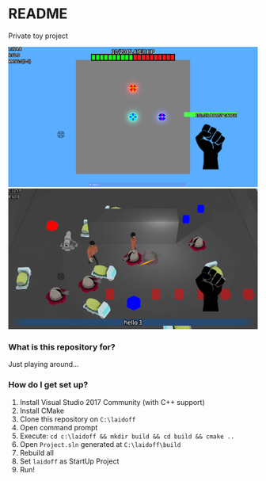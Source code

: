 # README #

Private toy project

![screenshot2](images/ss2.png)
![screenshot](images/ss.png)

### What is this repository for? ###

Just playing around...

### How do I get set up? ###

1. Install Visual Studio 2017 Community (with C++ support)
2. Install CMake
3. Clone this repository on `C:\laidoff`
4. Open command prompt
5. Execute: `cd c:\laidoff && mkdir build && cd build && cmake ..`
6. Open `Project.sln` generated at `C:\laidoff\build`
7. Rebuild all
8. Set `laidoff` as StartUp Project
9. Run!
